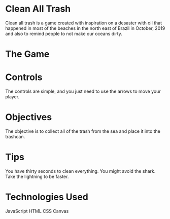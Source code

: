 # Clean All Trash

Clean all trash is a game created with inspiration on a desaster with oil that happened in most of the beaches in the north 
east of Brazil in October, 2019 and also to remind people to not make our oceans dirty.

# The Game
# Controls

The controls are simple, and you just need to use the arrows to move your player.

# Objectives

The objective is to collect all of the trash from the sea and place it into the trashcan.

# Tips

You have thirty seconds to clean everything.
You might avoid the shark.
Take the lightning to be faster.

# Technologies Used

JavaScript
HTML
CSS
Canvas
